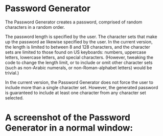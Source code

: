# Password Generator

The Password Generator creates a password, comprised of random characters in a random order.

The password length is specified by the user. The character sets that make up the password ae likewise specified by the user. In the current version, the length is limited to between 8 and 128 characters, and the character sets are limited to those found on US keyboards: numbers, uppercase letters, lowercase letters, and special characters. (However, tweaking the code to change the length limit, or to include or omit other character sets (such as non-Arabic numerals, or non-Roman-alphabet letters) would be trivial.)

In the current version, the Password Generator does not force the user to include more than a single character set. However, the generated password is guaranteed to include at least one character from any character set selected.

# A screenshot of the Password Generator in a normal window:


